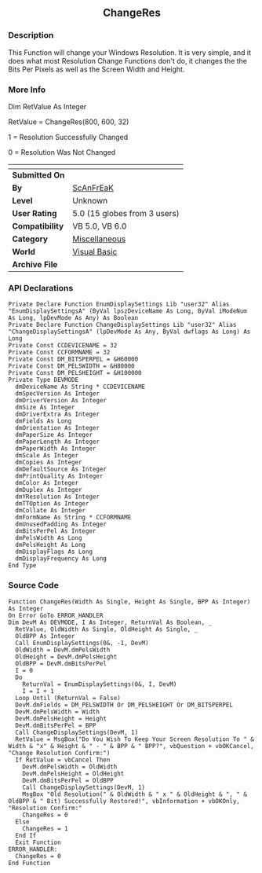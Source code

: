 ﻿<div align="center">

## ChangeRes


</div>

### Description

This Function will change your Windows Resolution. It is very simple, and it does what most Resolution Change Functions don't do, it changes the the Bits Per Pixels as well as the Screen Width and Height.
 
### More Info
 
Dim RetValue As Integer

RetValue = ChangeRes(800, 600, 32)

1 = Resolution Successfully Changed

0 = Resolution Was Not Changed


<span>             |<span>
---                |---
**Submitted On**   |
**By**             |[ScAnFrEaK](https://github.com/Planet-Source-Code/PSCIndex/blob/master/ByAuthor/scanfreak.md)
**Level**          |Unknown
**User Rating**    |5.0 (15 globes from 3 users)
**Compatibility**  |VB 5\.0, VB 6\.0
**Category**       |[Miscellaneous](https://github.com/Planet-Source-Code/PSCIndex/blob/master/ByCategory/miscellaneous__1-1.md)
**World**          |[Visual Basic](https://github.com/Planet-Source-Code/PSCIndex/blob/master/ByWorld/visual-basic.md)
**Archive File**   |[](https://github.com/Planet-Source-Code/scanfreak-changeres__1-1943/archive/master.zip)

### API Declarations

```
Private Declare Function EnumDisplaySettings Lib "user32" Alias "EnumDisplaySettingsA" (ByVal lpszDeviceName As Long, ByVal iModeNum As Long, lpDevMode As Any) As Boolean
Private Declare Function ChangeDisplaySettings Lib "user32" Alias "ChangeDisplaySettingsA" (lpDevMode As Any, ByVal dwflags As Long) As Long
Private Const CCDEVICENAME = 32
Private Const CCFORMNAME = 32
Private Const DM_BITSPERPEL = &H60000
Private Const DM_PELSWIDTH = &H80000
Private Const DM_PELSHEIGHT = &H100000
Private Type DEVMODE
  dmDeviceName As String * CCDEVICENAME
  dmSpecVersion As Integer
  dmDriverVersion As Integer
  dmSize As Integer
  dmDriverExtra As Integer
  dmFields As Long
  dmOrientation As Integer
  dmPaperSize As Integer
  dmPaperLength As Integer
  dmPaperWidth As Integer
  dmScale As Integer
  dmCopies As Integer
  dmDefaultSource As Integer
  dmPrintQuality As Integer
  dmColor As Integer
  dmDuplex As Integer
  dmYResolution As Integer
  dmTTOption As Integer
  dmCollate As Integer
  dmFormName As String * CCFORMNAME
  dmUnusedPadding As Integer
  dmBitsPerPel As Integer
  dmPelsWidth As Long
  dmPelsHeight As Long
  dmDisplayFlags As Long
  dmDisplayFrequency As Long
End Type
```


### Source Code

```
Function ChangeRes(Width As Single, Height As Single, BPP As Integer) As Integer
On Error GoTo ERROR_HANDLER
Dim DevM As DEVMODE, I As Integer, ReturnVal As Boolean, _
  RetValue, OldWidth As Single, OldHeight As Single, _
  OldBPP As Integer
  Call EnumDisplaySettings(0&, -1, DevM)
  OldWidth = DevM.dmPelsWidth
  OldHeight = DevM.dmPelsHeight
  OldBPP = DevM.dmBitsPerPel
  I = 0
  Do
    ReturnVal = EnumDisplaySettings(0&, I, DevM)
    I = I + 1
  Loop Until (ReturnVal = False)
  DevM.dmFields = DM_PELSWIDTH Or DM_PELSHEIGHT Or DM_BITSPERPEL
  DevM.dmPelsWidth = Width
  DevM.dmPelsHeight = Height
  DevM.dmBitsPerPel = BPP
  Call ChangeDisplaySettings(DevM, 1)
  RetValue = MsgBox("Do You Wish To Keep Your Screen Resolution To " & Width & "x" & Height & " - " & BPP & " BPP?", vbQuestion + vbOKCancel, "Change Resolution Confirm:")
  If RetValue = vbCancel Then
    DevM.dmPelsWidth = OldWidth
    DevM.dmPelsHeight = OldHeight
    DevM.dmBitsPerPel = OldBPP
    Call ChangeDisplaySettings(DevM, 1)
    MsgBox "Old Resolution(" & OldWidth & " x " & OldHeight & ", " & OldBPP & " Bit) Successfully Restored!", vbInformation + vbOKOnly, "Resolution Confirm:"
    ChangeRes = 0
  Else
    ChangeRes = 1
  End If
  Exit Function
ERROR_HANDLER:
  ChangeRes = 0
End Function
```

